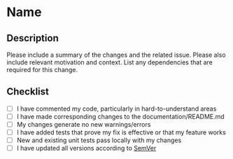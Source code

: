 # Name

## Description

Please include a summary of the changes and the related issue.
Please also include relevant motivation and context.
List any dependencies that are required for this change.

## Checklist

- [ ] I have commented my code, particularly in hard-to-understand areas
- [ ] I have made corresponding changes to the documentation/README.md
- [ ] My changes generate no new warnings/errors
- [ ] I have added tests that prove my fix is effective or that my feature works
- [ ] New and existing unit tests pass locally with my changes
- [ ] I have updated all versions according to [SemVer](http://semver.org/)
